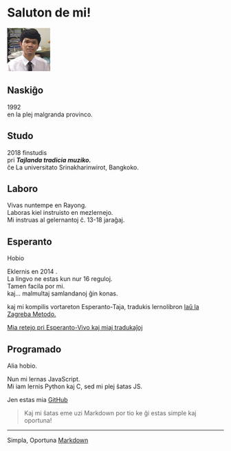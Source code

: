 <link rel="stylesheet" href="stilo.css">  


# Saluton de mi!
<img src="./img/me.png" alt="me" width="100"/>

## Naskiĝo
1992 <br>
en la plej malgranda provinco.

## Studo
2018 finstudis <br>
pri ***Tajlanda tradicia muziko.*** <br>
ĉe La universitato Srinakharinwirot, Bangkoko.

## Laboro
Vivas nuntempe en Rayong. <br>
Laboras kiel instruisto en mezlernejo. <br>
Mi instruas al gelernantoj ĉ. 13-18 jaraĝaj.

## Esperanto
Hobio

Eklernis en 2014 . <br>
La lingvo ne estas kun nur 16 reguloj. <br>
Tamen facila por mi. <br>
kaj... malmultaj samlandanoj ĝin konas. <br>

kaj mi kompilis vortareton Esperanto-Taja, tradukis lernolibron [laŭ la Zagreba Metodo.](https://eo.wikipedia.org/wiki/Zagreba_metodo)

[Mia retejo pri Esperanto-Vivo kaj miaj tradukaĵoj](https://eo.warut.net/)

## Programado
Alia hobio.

Nun mi lernas JavaScript. <br>
Mi iam lernis Python kaj C, sed mi plej ŝatas JS.

Jen estas mia [GitHub](https://github.com/warut92?tab=repositories)

> Kaj mi ŝatas eme uzi Markdown por tio ke ĝi estas simple kaj oportuna!

---
Simpla, Oportuna [Markdown](https://www.markdownguide.org/)
